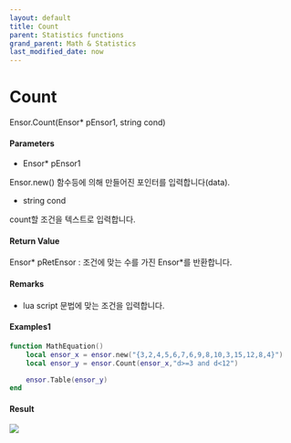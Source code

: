 ```yaml
---
layout: default
title: Count
parent: Statistics functions
grand_parent: Math & Statistics
last_modified_date: now
---
```


# Count

Ensor.Count\(Ensor\* pEnsor1, string cond\)

#### Parameters

* Ensor\* pEnsor1

Ensor.new\(\) 함수등에 의해 만들어진 포인터를 입력합니다\(data\).

* string cond

count할 조건을 텍스트로 입력합니다.

#### Return Value

Ensor\* pRetEnsor : 조건에 맞는 수를 가진 Ensor\*를 반환합니다.

#### Remarks

* lua script 문법에 맞는 조건을 입력합니다.

#### Examples1

```lua
function MathEquation()
 	local ensor_x = ensor.new("{3,2,4,5,6,7,6,9,8,10,3,15,12,8,4}")
	local ensor_y = ensor.Count(ensor_x,"d>=3 and d<12")

 	ensor.Table(ensor_y)
end	
```

#### Result

![](./StatisticsAPI/CountResultTable.png)

